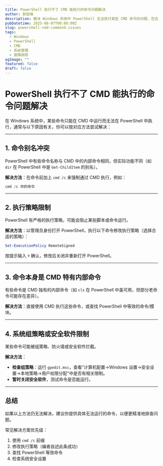 ```yaml
---
title: PowerShell 执行不了 CMD 能执行的命令问题解决
author: 郭岩峰
description: 解决 Windows 系统中 PowerShell 无法执行某些 CMD 命令的问题，包含命令别名冲突、执行策略限制等常见原因及解决方法。
pubDatetime: 2025-08-07T00:00:00Z
slug: powershell-cmd-command-issues
tags:
  - Windows
  - PowerShell
  - CMD
  - 系统管理
  - 故障排除
ogImage: ""
featured: false
draft: false
---
```


# PowerShell 执行不了 CMD 能执行的命令问题解决

在 Windows 系统中，某些命令只能在 CMD 中运行而无法在 PowerShell 中执行，通常与以下原因有关，你可以按对应方法尝试解决：

---

## 1. 命令别名冲突

PowerShell 中有些命令名称与 CMD 中的内部命令相同，但实际功能不同（如 `dir` 在 PowerShell 中是 `Get-ChildItem` 的别名）。

**解决方法**：在命令前加上 `cmd /c` 来强制通过 CMD 执行，例如：

```powershell
cmd /c 你的命令
```

---

## 2. 执行策略限制

PowerShell 有严格的执行策略，可能会阻止某些脚本或命令运行。

**解决方法**：以管理员身份打开 PowerShell，执行以下命令修改执行策略（选择合适的策略）：

```powershell
Set-ExecutionPolicy RemoteSigned
```

按提示输入 `Y` 确认，修改后关闭并重新打开 PowerShell。

---

## 3. 命令本身是 CMD 特有内部命令

有些命令是 CMD 独有的内部命令（如 `cls` 在 PowerShell 中虽可用，但部分老命令可能存在差异）。

**解决方法**：直接使用 CMD 执行这些命令，或查找 PowerShell 中等效的命令/模块。

---

## 4. 系统组策略或安全软件限制

某些命令可能被组策略、防火墙或安全软件拦截。

**解决方法**：

- **检查组策略**：运行 `gpedit.msc`，查看"计算机配置→Windows 设置→安全设置→本地策略→用户权限分配"中是否有相关限制。
- **暂时关闭安全软件**，测试命令是否能运行。

---

## 总结

如果以上方法仍无法解决，建议你提供具体无法运行的命令，以便更精准地排查问题。

常见解决方案优先级：
1. 使用 `cmd /c` 前缀
2. 修改执行策略（编者自述此条成功）
3. 查找 PowerShell 等效命令
4. 检查系统安全设置

